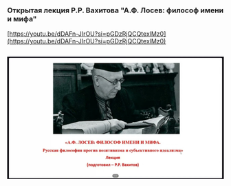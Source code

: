 
### Открытая лекция Р.Р. Вахитова "А.Ф. Лосев: философ имени и мифа"



[https://youtu.be/dDAFn-JIrOU?si=pGDzRjQCQtexlMz0](https://youtu.be/dDAFn-JIrOU?si=pGDzRjQCQtexlMz0)

```

```



![1695248803_otkrytaia-lektsiia-r-r-vakhitova_dDAFn-JIrOU.jpg](1695248803_otkrytaia-lektsiia-r-r-vakhitova_dDAFn-JIrOU.jpg)

